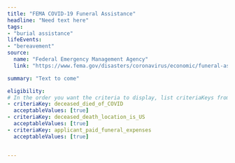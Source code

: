 ```yaml
---
title: "FEMA COVID-19 Funeral Assistance"
headline: "Need text here"
tags: 
- "burial assistance"
lifeEvents: 
- "bereavement"
source:
  name: "Federal Emergency Management Agency"
  link: "https://www.fema.gov/disasters/coronavirus/economic/funeral-assistance#resources"

summary: "Text to come"

eligibility:
# In the order you want the criteria to display, list criteriaKeys from the csv here, each followed by a comma-separated list of which values indicate eligibility for that criteria. Wrap individual values in quotes if they have inner commas.
- criteriaKey: deceased_died_of_COVID
  acceptableValues: [true]
- criteriaKey: deceased_death_location_is_US
  acceptableValues: [true]
- criteriaKey: applicant_paid_funeral_expenses
  acceptableValues: [true]


---
```

